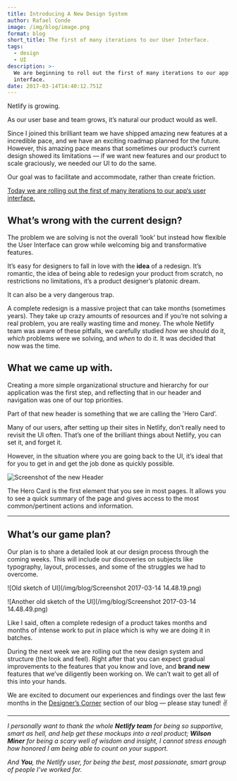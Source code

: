 ```yaml
---
title: Introducing A New Design System
author: Rafael Conde
image: /img/blog/image.png
format: blog
short_title: The first of many iterations to our User Interface.
tags:
  - design
  - UI
description: >-
  We are beginning to roll out the first of many iterations to our app‘s user
  interface.
date: 2017-03-14T14:40:12.751Z
---
```


Netlify is growing.

As our user base and team grows, it’s natural our product would as well.

Since I joined this brilliant team we have shipped amazing new features at a incredible pace, and we have an exciting roadmap planned for the  future. However, this amazing pace means that sometimes our product’s current design  showed its limitations — if we want new features and our product to scale graciously, we needed our UI to do the same.

Our goal was to facilitate and accommodate, rather than create friction.

[Today we are rolling out the first of many iterations to our app‘s user interface.](https://app.netlify.com/)

## What’s wrong with the current design?

The problem we are solving is not the overall ‘look’ but instead how flexible the User Interface can grow while welcoming big and transformative features.

It’s easy for designers to fall in love with the **idea** of a redesign. It’s romantic, the idea of being able to redesign your product from scratch, no restrictions no limitations, it’s a product designer’s platonic dream.

It can also be a very dangerous trap.

A complete redesign is a massive project that can take months (sometimes years). They take up crazy amounts of resources and if you’re not solving a real problem, you are really wasting time and money. The whole Netlify team was aware of these pitfalls,  we carefully studied *how* we should do it, *which* problems were we solving, and *when* to do it. It was decided that now was the time.

## What we came up with.

Creating a more simple organizational structure and hierarchy for our application was the  first step, and reflecting that in our header and navigation was one of our top priorities.

Part of that new header is something that we are calling the 'Hero Card’.

Many of our users, after setting up their sites in Netlify, don’t really need to revisit the UI often. That’s one of the brilliant things about Netlify, you can set it, and forget it.

However, in the situation where you are going back to the UI, it’s ideal that for you to get in and get the job done as quickly possible.

![Screenshot of the new Header](/img/blog/image.png)

The Hero Card is the first element that you see in most pages. It allows you to see a quick summary of the page and gives access to the most common/pertinent actions and information.

---

## What’s our game plan?

Our plan is to share a detailed look at our design process through the coming weeks. This will include our discoveries on subjects like typography, layout, processes, and some of the struggles we had to overcome.

![Old sketch of UI](/img/blog/Screenshot 2017-03-14 14.48.19.png)

![Another old sketch of the UI](/img/blog/Screenshot 2017-03-14 14.48.49.png)

Like I said, often a complete redesign of a product takes months and months of intense work to put in place which is why we are doing it in batches.

During the next week we are rolling out the new design system and structure (the look and feel). Right after that you can expect gradual improvements to the features that you know and love, and **brand new** features that we’ve diligently been working on. We can’t wait to get all of this into your hands.

We are excited to document our experiences and findings over the last few months in the [Designer’s Corner](https://www.netlify.com/tags/design/) section of our blog — please stay tuned! ✌️

---

_I personally want to thank the whole **Netlify team** for being so supportive, smart as hell, and help get these mockups into a real product; **Wilson Miner** for being a scary well of wisdom and insight, I cannot stress enough how honored I am being able to count on your support._

_And **You**, the Netlify user, for being the best, most passionate, smart group of people I’ve worked for._